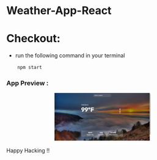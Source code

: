 #  Weather-App-React

# Checkout:

- run the following command in your terminal

```sh
	npm start
 ```

### App Preview :

<div align="center">
<img width="50%" src="Screenshot (29).png"/>
</div>


Happy Hacking !!
